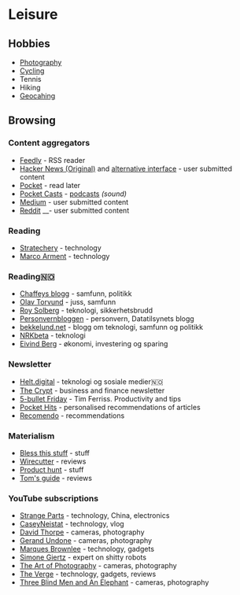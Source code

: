 # Leisure

## Hobbies

* [Photography](photography.md)
* [Cycling](https://www.strava.com/athletes/13642227)
* Tennis
* Hiking
* [Geocahing](https://www.geocaching.com/p/default.aspx?guid=9bd840ec-c9c1-46bb-a58a-cb15d572385d)

## Browsing

### Content aggregators

* [Feedly](https://feedly.com/) - RSS reader
* [Hacker News \(Original\)](https://news.ycombinator.com/) and [alternative interface](https://hckrnews.com/) - user submitted content
* [Pocket](https://app.getpocket.com/)  - read later
* [Pocket Casts](https://play.pocketcasts.com/) - [podcasts](podcasts.md) _\(sound\)_
* [Medium](https://medium.com/) _-_ user submitted content
* [Reddit](http://reddit.com/) __- user submitted content

### Reading

* [Stratechery](https://stratechery.com/) - technology
* [Marco Arment](https://marco.org/) - technology

### Reading🇳🇴 

* [Chaffeys blogg](https://paulchaffey.blogspot.com/) - samfunn, politikk
* [Olav Torvund](https://blogg.torvund.net/) - juss, samfunn
* [Roy Solberg](https://blog.roysolberg.com/) - teknologi, sikkerhetsbrudd
* [Personvernbloggen](https://www.personvernbloggen.no/) - personvern, Datatilsynets blogg
* [bekkelund.net](https://www.bekkelund.net/) - blogg om teknologi, samfunn og politikk
* [NRKbeta](https://nrkbeta.no/) - teknologi
* [Eivind Berg](https://www.eivindberg.no/) - økonomi, investering og sparing

### Newsletter

* [Helt.digital](https://helt.digital/ukebrief/) - teknologi og sosiale medier🇳🇴
* [The Crypt](http://getthecrypt.com/) - business and finance newsletter
* [5-bullet Friday](https://go.tim.blog/5-bullet-friday-1/) - Tim Ferriss. Productivity and tips
* [Pocket Hits](https://getpocket.com/explore/pocket-hits) - personalised recommendations of articles
* [Recomendo](https://www.recomendo.com/) - recommendations

### Materialism

* [Bless this stuff](https://www.blessthisstuff.com/) - stuff
* [Wirecutter](https://thewirecutter.com/) - reviews
* [Product hunt](https://www.producthunt.com/) - stuff 
* [Tom's guide](https://www.tomsguide.com/) - reviews

### YouTube subscriptions

* [Strange Parts](https://www.youtube.com/channel/UCO8DQrSp5yEP937qNqTooOw) - technology, China, electronics
* [CaseyNeistat](https://www.youtube.com/channel/UCtinbF-Q-fVthA0qrFQTgXQ) - technology, vlog
* [David Thorpe](https://www.youtube.com/channel/UCZ-CbEVybw98KcQTWumzBow) - cameras, photography
* [Gerand Undone](https://www.youtube.com/channel/UC09qASY4ixFS-KXIH6Nw0rg) - cameras, photography
* [Marques Brownlee](https://www.youtube.com/channel/UCBJycsmduvYEL83R_U4JriQ) - technology, gadgets
* [Simone Giertz](https://www.youtube.com/channel/UC3KEoMzNz8eYnwBC34RaKCQ) - expert on shitty robots
* [The Art of Photography](https://www.youtube.com/channel/UC7T8roVtC_3afWKTOGtLlBA) - cameras, photography
* [The Verge](https://www.youtube.com/channel/UCddiUEpeqJcYeBxX1IVBKvQ) - technology, gadgets, reviews
* [Three Blind Men and An Elephant](https://www.youtube.com/channel/UCZb8uqR_73t8DlfpVfVbiEw) - cameras, photography

